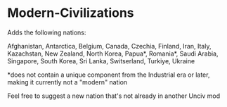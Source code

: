 # Modern-Civilizations

Adds the following nations:

Afghanistan,
Antarctica,
Belgium,
Canada,
Czechia,
Finland,
Iran,
Italy,
Kazachstan,
New Zealand,
North Korea,
Papua*,
Romania*,
Saudi Arabia,
Singapore,
South Korea,
Sri Lanka,
Switserland,
Turkiye,
Ukraine

\*does not contain a unique component from the Industrial era or later, making it currently not a "modern" nation

Feel free to suggest a new nation that's not already in another Unciv mod
